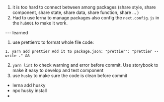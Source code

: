 1. it is too hard to connect between among packages (share style, share component, share state, share data, share function, share ... )
2. Had to use lerna to manage packages also config the `next.config.js` in the `hub001` to make it work.

--- learned

1. use prettierrc to format whole file code:

`1. yarn add prettier Add it to package.json: "prettier": "prettier --write ." && `

2.  `yarn lint` to check warning and error before commit. Use storybook to make it easy to develop and test component
3.  use `husky` to make sure the code is clean before commit
<!-- All of these husky should be install by lerna at the root folder with git-->

- lerna add husky
- npx husky install
-
